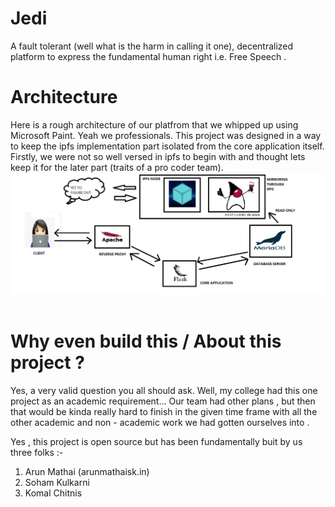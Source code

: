 # Jedi

 A fault tolerant (well what is the harm in calling it one), decentralized platform to express the fundamental human right i.e. Free Speech . 

# Architecture
 Here is a rough architecture of our platfrom that we whipped up using Microsoft Paint. Yeah we professionals.
 This project was  designed in a way to keep the ipfs implementation part isolated from the core application itself. Firstly, we were not so well versed in ipfs to begin with and thought lets keep it for the later part
 (traits of a pro coder team).
<br>
![Architecture](Extras/arch-images/arch1.png)
<br><br>
# Why even build this / About this project ?

Yes, a very valid question you all should ask.
Well, my college had this one project as an academic requirement...
Our team had other plans , but then that would be kinda really hard to finish in the given time frame with all the other academic and non - academic work we had gotten ourselves into . 

Yes , this project is open source but has been fundamentally buit by us three folks :-

1) Arun Mathai (arunmathaisk.in)
2) Soham Kulkarni
3) Komal Chitnis 

